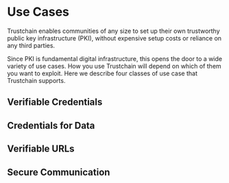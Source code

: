 # Use Cases

Trustchain enables communities of any size to set up their own trustworthy public key infrastructure (PKI), without expensive setup costs or reliance on any third parties.

Since PKI is fundamental digital infrastructure, this opens the door to a wide variety of use cases. How you use Trustchain will depend on which of them you want to exploit. Here we describe four classes of use case that Trustchain supports.

## Verifiable Credentials



## Credentials for Data



## Verifiable URLs


## Secure Communication
